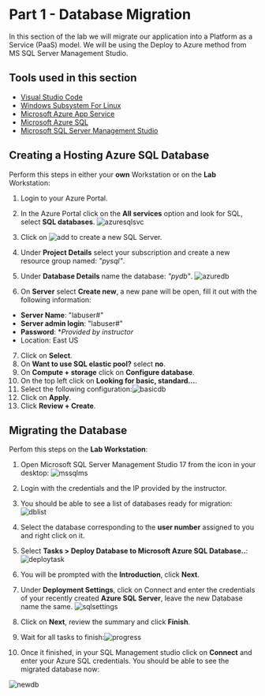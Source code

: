 # Part 1 - Database Migration

In this section of the lab we will migrate our application into a Platform as a Service (PaaS) model. We will be using the Deploy to Azure  method from MS SQL Server Management Studio.

## Tools used in this section

  - [Visual Studio Code](https://code.visualstudio.com/)
  - [Windows Subsystem For Linux](https://docs.microsoft.com/en-us/windows/wsl/enterprise)
  - [Microsoft Azure App Service](https://azure.microsoft.com/en-us/services/app-service/?v=18.51)
  - [Microsoft Azure SQL](https://docs.microsoft.com/en-us/azure/sql-database/sql-database-technical-overview)
  - [Microsoft SQL Server Management Studio](https://docs.microsoft.com/en-us/sql/ssms/sql-server-management-studio-ssms?view=sql-server-2017)
  

## Creating a Hosting Azure SQL Database

Perform this steps in either your **own** Workstation or on the **Lab** Workstation:

  1. Login to your Azure Portal.
  2. In the Azure Portal click on the **All services** option and look for SQL, select **SQL databases**.
   ![azuresqlsvc](img/lab1/azure_sql_svc.png)

  3. Click on ![add](img/lab1/adddb.png) to  create a new SQL Server.
  4. Under **Project Details** select your subscription and create a new resource group named: *"pysql"*.
  5. Under **Database Details** name the database: *"pydb"*. ![azuredb](img/lab1/createdbazure.png)
  6. On **Server** select **Create new**, a new pane will be open, fill it out with the following information:
   * **Server Name**: "labuser#"
   * **Server admin login**: "labuser#"
   * **Password**: **Provided by instructor*
   * Location: East US
  
  7. Click on **Select**.
  8. On **Want to use SQL elastic  pool?** select **no**.
  9. On **Compute + storage** click on **Configure database**.
  10. On the top left click on **Looking for basic, standard...**.
  11. Select the following configuration:![basicdb](img/lab1/lab1//basicdb.png)
  12. Click on **Apply**.
  13. Click **Review + Create**.

## Migrating the Database

Perfom this steps on the **Lab Workstation**:

  1. Open Microsoft SQL Server Management Studio 17 from the icon in your desktop:
   ![mssqlms](img/lab1/sqlmgmt_icon.png)

2. Login with the credentials and the IP provided by the instructor.
3. You should be able to see a list of databases ready for migration:  
  ![dblist](img/lab1/dblist.png)
4. Select the database corresponding to the **user number** assigned to you and right click on it.
5. Select **Tasks > Deploy Database to Microsoft Azure SQL Database..**: ![deploytask](img/lab1/deploytask.png)
6. You will be prompted with the **Introduction**, click **Next**.
7. Under **Deployment Settings**, click on Connect and enter the credentials of your recently created **Azure SQL Server**, leave the new Database name the same. ![sqlsettings](img/lab1/sqlmigsettings.png)
8. Click on **Next**, review the summary and click **Finish**.
9. Wait for all tasks to finish:![progress](img/lab1/progressdb.png)
10. Once it finished, in your SQL Management studio click on **Connect**   and enter your Azure SQL credentials. You should be able to see the migrated database now:
    
  ![newdb](img/lab1/newdb.png)